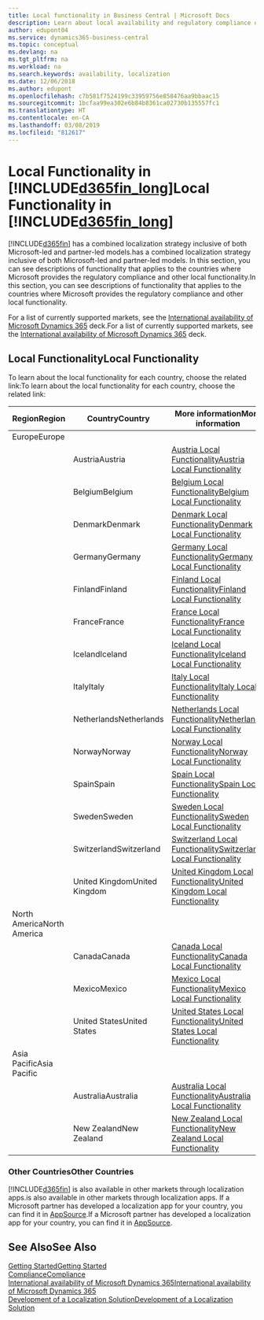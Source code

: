 ```yaml
---
title: Local functionality in Business Central | Microsoft Docs
description: Learn about local availability and regulatory compliance of Dynamics 365 Business Central.
author: edupont04
ms.service: dynamics365-business-central
ms.topic: conceptual
ms.devlang: na
ms.tgt_pltfrm: na
ms.workload: na
ms.search.keywords: availability, localization
ms.date: 12/06/2018
ms.author: edupont
ms.openlocfilehash: c7b581f7524199c33959756e858476aa9bbaac15
ms.sourcegitcommit: 1bcfaa99ea302e6b84b8361ca02730b135557fc1
ms.translationtype: HT
ms.contentlocale: en-CA
ms.lasthandoff: 03/08/2019
ms.locfileid: "812617"
---
```

# <a name="local-functionality-in-included365finlongincludesd365finlongmdmd"></a><span data-ttu-id="01608-103">Local Functionality in [!INCLUDE[d365fin_long](includes/d365fin_long_md.md)]</span><span class="sxs-lookup"><span data-stu-id="01608-103">Local Functionality in [!INCLUDE[d365fin_long](includes/d365fin_long_md.md)]</span></span>
[!INCLUDE[d365fin](includes/d365fin_md.md)] <span data-ttu-id="01608-104">has a combined localization strategy inclusive of both Microsoft-led and partner-led models.</span><span class="sxs-lookup"><span data-stu-id="01608-104">has a combined localization strategy inclusive of both Microsoft-led and partner-led models.</span></span> <span data-ttu-id="01608-105">In this section, you can see descriptions of functionality that applies to the countries where Microsoft provides the regulatory compliance and other local functionality.</span><span class="sxs-lookup"><span data-stu-id="01608-105">In this section, you can see descriptions of functionality that applies to the countries where Microsoft provides the regulatory compliance and other local functionality.</span></span>  

<span data-ttu-id="01608-106">For a list of currently supported markets, see the [International availability of Microsoft Dynamics 365](https://docs.microsoft.com/en-us/dynamics365/get-started/availability) deck.</span><span class="sxs-lookup"><span data-stu-id="01608-106">For a list of currently supported markets, see the [International availability of Microsoft Dynamics 365](https://docs.microsoft.com/en-us/dynamics365/get-started/availability) deck.</span></span>  

## <a name="local-functionality"></a><span data-ttu-id="01608-107">Local Functionality</span><span class="sxs-lookup"><span data-stu-id="01608-107">Local Functionality</span></span>
<span data-ttu-id="01608-108">To learn about the local functionality for each country, choose the related link:</span><span class="sxs-lookup"><span data-stu-id="01608-108">To learn about the local functionality for each country, choose the related link:</span></span>

| <span data-ttu-id="01608-109">Region</span><span class="sxs-lookup"><span data-stu-id="01608-109">Region</span></span> | <span data-ttu-id="01608-110">Country</span><span class="sxs-lookup"><span data-stu-id="01608-110">Country</span></span> | <span data-ttu-id="01608-111">More information</span><span class="sxs-lookup"><span data-stu-id="01608-111">More information</span></span> |
| --- | --- |--- |
| <span data-ttu-id="01608-112">Europe</span><span class="sxs-lookup"><span data-stu-id="01608-112">Europe</span></span> |  | |
|        | <span data-ttu-id="01608-113">Austria</span><span class="sxs-lookup"><span data-stu-id="01608-113">Austria</span></span> | [<span data-ttu-id="01608-114">Austria Local Functionality</span><span class="sxs-lookup"><span data-stu-id="01608-114">Austria Local Functionality</span></span>](localfunctionality/austria/austria-local-functionality.md) |
|        | <span data-ttu-id="01608-115">Belgium</span><span class="sxs-lookup"><span data-stu-id="01608-115">Belgium</span></span> |  [<span data-ttu-id="01608-116">Belgium Local Functionality</span><span class="sxs-lookup"><span data-stu-id="01608-116">Belgium Local Functionality</span></span>](localfunctionality/belgium/belgium-local-functionality.md) |
|        | <span data-ttu-id="01608-117">Denmark</span><span class="sxs-lookup"><span data-stu-id="01608-117">Denmark</span></span> | [<span data-ttu-id="01608-118">Denmark Local Functionality</span><span class="sxs-lookup"><span data-stu-id="01608-118">Denmark Local Functionality</span></span>](localfunctionality/denmark/denmark-local-functionality.md) |
|        | <span data-ttu-id="01608-119">Germany</span><span class="sxs-lookup"><span data-stu-id="01608-119">Germany</span></span> | [<span data-ttu-id="01608-120">Germany Local Functionality</span><span class="sxs-lookup"><span data-stu-id="01608-120">Germany Local Functionality</span></span>](localfunctionality/germany/germany-local-functionality.md) |
|        | <span data-ttu-id="01608-121">Finland</span><span class="sxs-lookup"><span data-stu-id="01608-121">Finland</span></span> | [<span data-ttu-id="01608-122">Finland Local Functionality</span><span class="sxs-lookup"><span data-stu-id="01608-122">Finland Local Functionality</span></span>](localfunctionality/finland/finland-local-functionality.md) |
|        | <span data-ttu-id="01608-123">France</span><span class="sxs-lookup"><span data-stu-id="01608-123">France</span></span> | [<span data-ttu-id="01608-124">France Local Functionality</span><span class="sxs-lookup"><span data-stu-id="01608-124">France Local Functionality</span></span>](localfunctionality/france/france-local-functionality.md) |
|        | <span data-ttu-id="01608-125">Iceland</span><span class="sxs-lookup"><span data-stu-id="01608-125">Iceland</span></span> | [<span data-ttu-id="01608-126">Iceland Local Functionality</span><span class="sxs-lookup"><span data-stu-id="01608-126">Iceland Local Functionality</span></span>](localfunctionality/iceland/iceland-local-functionality.md) |
|        | <span data-ttu-id="01608-127">Italy</span><span class="sxs-lookup"><span data-stu-id="01608-127">Italy</span></span> | [<span data-ttu-id="01608-128">Italy Local Functionality</span><span class="sxs-lookup"><span data-stu-id="01608-128">Italy Local Functionality</span></span>](localfunctionality/italy/italy-local-functionality.md) |
|        | <span data-ttu-id="01608-129">Netherlands</span><span class="sxs-lookup"><span data-stu-id="01608-129">Netherlands</span></span> | [<span data-ttu-id="01608-130">Netherlands Local Functionality</span><span class="sxs-lookup"><span data-stu-id="01608-130">Netherlands Local Functionality</span></span>](localfunctionality/netherlands/netherlands-local-functionality.md) |
|        | <span data-ttu-id="01608-131">Norway</span><span class="sxs-lookup"><span data-stu-id="01608-131">Norway</span></span> | [<span data-ttu-id="01608-132">Norway Local Functionality</span><span class="sxs-lookup"><span data-stu-id="01608-132">Norway Local Functionality</span></span>](localfunctionality/norway/norway-local-functionality.md) |
|        | <span data-ttu-id="01608-133">Spain</span><span class="sxs-lookup"><span data-stu-id="01608-133">Spain</span></span> | [<span data-ttu-id="01608-134">Spain Local Functionality</span><span class="sxs-lookup"><span data-stu-id="01608-134">Spain Local Functionality</span></span>](localfunctionality/spain/spain-local-functionality.md) |
|        | <span data-ttu-id="01608-135">Sweden</span><span class="sxs-lookup"><span data-stu-id="01608-135">Sweden</span></span> | [<span data-ttu-id="01608-136">Sweden Local Functionality</span><span class="sxs-lookup"><span data-stu-id="01608-136">Sweden Local Functionality</span></span>](localfunctionality/sweden/sweden-local-functionality.md) |
|        | <span data-ttu-id="01608-137">Switzerland</span><span class="sxs-lookup"><span data-stu-id="01608-137">Switzerland</span></span> | [<span data-ttu-id="01608-138">Switzerland Local Functionality</span><span class="sxs-lookup"><span data-stu-id="01608-138">Switzerland Local Functionality</span></span>](localfunctionality/switzerland/switzerland-local-functionality.md) |
|        | <span data-ttu-id="01608-139">United Kingdom</span><span class="sxs-lookup"><span data-stu-id="01608-139">United Kingdom</span></span> | [<span data-ttu-id="01608-140">United Kingdom Local Functionality</span><span class="sxs-lookup"><span data-stu-id="01608-140">United Kingdom Local Functionality</span></span>](localfunctionality/unitedkingdom/united-kingdom-local-functionality.md) |
| <span data-ttu-id="01608-141">North America</span><span class="sxs-lookup"><span data-stu-id="01608-141">North America</span></span> |       |  |
|        | <span data-ttu-id="01608-142">Canada</span><span class="sxs-lookup"><span data-stu-id="01608-142">Canada</span></span>|[<span data-ttu-id="01608-143">Canada Local Functionality</span><span class="sxs-lookup"><span data-stu-id="01608-143">Canada Local Functionality</span></span>](localfunctionality/canada/canada-local-functionality.md) |
|        | <span data-ttu-id="01608-144">Mexico</span><span class="sxs-lookup"><span data-stu-id="01608-144">Mexico</span></span> | [<span data-ttu-id="01608-145">Mexico Local Functionality</span><span class="sxs-lookup"><span data-stu-id="01608-145">Mexico Local Functionality</span></span>](localfunctionality/mexico/mexico-local-functionality.md) |
|        | <span data-ttu-id="01608-146">United States</span><span class="sxs-lookup"><span data-stu-id="01608-146">United States</span></span>|[<span data-ttu-id="01608-147">United States Local Functionality</span><span class="sxs-lookup"><span data-stu-id="01608-147">United States Local Functionality</span></span>](localfunctionality/unitedstates/united-states-local-functionality.md) |
| <span data-ttu-id="01608-148">Asia Pacific</span><span class="sxs-lookup"><span data-stu-id="01608-148">Asia Pacific</span></span> |       |  |
|        | <span data-ttu-id="01608-149">Australia</span><span class="sxs-lookup"><span data-stu-id="01608-149">Australia</span></span> | [<span data-ttu-id="01608-150">Australia Local Functionality</span><span class="sxs-lookup"><span data-stu-id="01608-150">Australia Local Functionality</span></span>](localfunctionality/australia/australia-local-functionality.md) |
|        | <span data-ttu-id="01608-151">New Zealand</span><span class="sxs-lookup"><span data-stu-id="01608-151">New Zealand</span></span> | [<span data-ttu-id="01608-152">New Zealand Local Functionality</span><span class="sxs-lookup"><span data-stu-id="01608-152">New Zealand Local Functionality</span></span>](localfunctionality/newzealand/new-zealand-local-functionality.md) |

### <a name="other-countries"></a><span data-ttu-id="01608-153">Other Countries</span><span class="sxs-lookup"><span data-stu-id="01608-153">Other Countries</span></span>
[!INCLUDE[d365fin](includes/d365fin_md.md)] <span data-ttu-id="01608-154">is also available in other markets through localization apps.</span><span class="sxs-lookup"><span data-stu-id="01608-154">is also available in other markets through localization apps.</span></span> <span data-ttu-id="01608-155">If a Microsoft partner has developed a localization app for your country, you can find it in [AppSource](https://appsource.microsoft.com/en-us/product/dynamics-365-business-central/).</span><span class="sxs-lookup"><span data-stu-id="01608-155">If a Microsoft partner has developed a localization app for your country, you can find it in [AppSource](https://appsource.microsoft.com/en-us/product/dynamics-365-business-central/).</span></span>

## <a name="see-also"></a><span data-ttu-id="01608-156">See Also</span><span class="sxs-lookup"><span data-stu-id="01608-156">See Also</span></span>
[<span data-ttu-id="01608-157">Getting Started</span><span class="sxs-lookup"><span data-stu-id="01608-157">Getting Started</span></span>](product-get-started.md)  
[<span data-ttu-id="01608-158">Compliance</span><span class="sxs-lookup"><span data-stu-id="01608-158">Compliance</span></span>](compliance/compliance-overview.md)  
[<span data-ttu-id="01608-159">International availability of Microsoft Dynamics 365</span><span class="sxs-lookup"><span data-stu-id="01608-159">International availability of Microsoft Dynamics 365</span></span>](https://docs.microsoft.com/en-us/dynamics365/get-started/availability)  
[<span data-ttu-id="01608-160">Development of a Localization Solution</span><span class="sxs-lookup"><span data-stu-id="01608-160">Development of a Localization Solution</span></span>](/dynamics365/business-central/dev-itpro/developer/readiness/readiness-develop-localization)  
